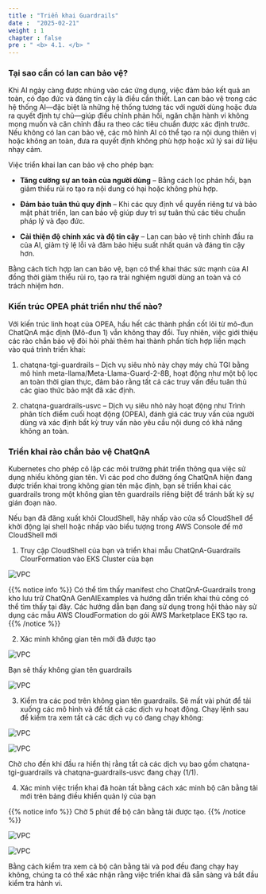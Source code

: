 ```yaml
---
title : "Triển khai Guardrails"
date :  "2025-02-21" 
weight : 1 
chapter : false
pre : " <b> 4.1. </b> "
---
```

### Tại sao cần có lan can bảo vệ?
Khi AI ngày càng được nhúng vào các ứng dụng, việc đảm bảo kết quả an toàn, có đạo đức và đáng tin cậy là điều cần thiết. Lan can bảo vệ trong các hệ thống AI—đặc biệt là những hệ thống tương tác với người dùng hoặc đưa ra quyết định tự chủ—giúp điều chỉnh phản hồi, ngăn chặn hành vi không mong muốn và căn chỉnh đầu ra theo các tiêu chuẩn được xác định trước. Nếu không có lan can bảo vệ, các mô hình AI có thể tạo ra nội dung thiên vị hoặc không an toàn, đưa ra quyết định không phù hợp hoặc xử lý sai dữ liệu nhạy cảm.

Việc triển khai lan can bảo vệ cho phép bạn:

+ **Tăng cường sự an toàn của người dùng** – Bằng cách lọc phản hồi, bạn giảm thiểu rủi ro tạo ra nội dung có hại hoặc không phù hợp.

+ **Đảm bảo tuân thủ quy định** – Khi các quy định về quyền riêng tư và bảo mật phát triển, lan can bảo vệ giúp duy trì sự tuân thủ các tiêu chuẩn pháp lý và đạo đức.

+ **Cải thiện độ chính xác và độ tin cậy** – Lan can bảo vệ tinh chỉnh đầu ra của AI, giảm tỷ lệ lỗi và đảm bảo hiệu suất nhất quán và đáng tin cậy hơn.

Bằng cách tích hợp lan can bảo vệ, bạn có thể khai thác sức mạnh của AI đồng thời giảm thiểu rủi ro, tạo ra trải nghiệm người dùng an toàn và có trách nhiệm hơn.

### Kiến trúc OPEA phát triển như thế nào?
Với kiến ​​trúc linh hoạt của OPEA, hầu hết các thành phần cốt lõi từ mô-đun ChatQnA mặc định (Mô-đun 1) vẫn không thay đổi. Tuy nhiên, việc giới thiệu các rào chắn bảo vệ đòi hỏi phải thêm hai thành phần tích hợp liền mạch vào quá trình triển khai:

1. chatqna-tgi-guardrails – Dịch vụ siêu nhỏ này chạy máy chủ TGI bằng mô hình meta-llama/Meta-Llama-Guard-2-8B, hoạt động như một bộ lọc an toàn thời gian thực, đảm bảo rằng tất cả các truy vấn đều tuân thủ các giao thức bảo mật đã xác định.

2. chatqna-guardrails-usvc – Dịch vụ siêu nhỏ này hoạt động như Trình phân tích điểm cuối hoạt động (OPEA), đánh giá các truy vấn của người dùng và xác định bất kỳ truy vấn nào yêu cầu nội dung có khả năng không an toàn.

### Triển khai rào chắn bảo vệ ChatQnA

Kubernetes cho phép cô lập các môi trường phát triển thông qua việc sử dụng nhiều không gian tên. Vì các pod cho đường ống ChatQnA hiện đang được triển khai trong không gian tên mặc định, bạn sẽ triển khai các guardrails trong một không gian tên guardrails riêng biệt để tránh bất kỳ sự gián đoạn nào.

Nếu bạn đã đăng xuất khỏi CloudShell, hãy nhấp vào cửa sổ CloudShell để khởi động lại shell hoặc nhấp vào biểu tượng trong AWS Console để mở CloudShell mới

1. Truy cập CloudShell của bạn và triển khai mẫu ChatQnA-Guardrails ClourFormation vào EKS Cluster của bạn

![VPC](/10000/images/4.s3/image060.png)

{{% notice info %}}
Có thể tìm thấy manifest cho ChatQnA-Guardrails trong kho lưu trữ ChatQnA GenAIExamples và hướng dẫn triển khai thủ công có thể tìm thấy tại đây. Các hướng dẫn bạn đang sử dụng trong hội thảo này sử dụng các mẫu AWS CloudFormation do gói AWS Marketplace EKS tạo ra.
{{% /notice %}}

2. Xác minh không gian tên mới đã được tạo

![VPC](/10000/images/4.s3/image061.png)

Bạn sẽ thấy không gian tên guardrails

![VPC](/10000/images/4.s3/image062.png)

3. Kiểm tra các pod trên không gian tên guardrails. Sẽ mất vài phút để tải xuống các mô hình và để tất cả các dịch vụ hoạt động.
Chạy lệnh sau để kiểm tra xem tất cả các dịch vụ có đang chạy không:

![VPC](/10000/images/4.s3/image063.png)

![VPC](/10000/images/4.s3/image064.png)

Chờ cho đến khi đầu ra hiển thị rằng tất cả các dịch vụ bao gồm chatqna-tgi-guardrails và chatqna-guardrails-usvc đang chạy (1/1).

4. Xác minh việc triển khai đã hoàn tất bằng cách xác minh bộ cân bằng tải mới trên bảng điều khiển quản lý của bạn

{{% notice info %}}
Chờ 5 phút để bộ cân bằng tải được tạo.
{{% /notice %}}

![VPC](/10000/images/4.s3/image065.png)

![VPC](/10000/images/4.s3/image066.png)

Bằng cách kiểm tra xem cả bộ cân bằng tải và pod đều đang chạy hay không, chúng ta có thể xác nhận rằng việc triển khai đã sẵn sàng và bắt đầu kiểm tra hành vi.